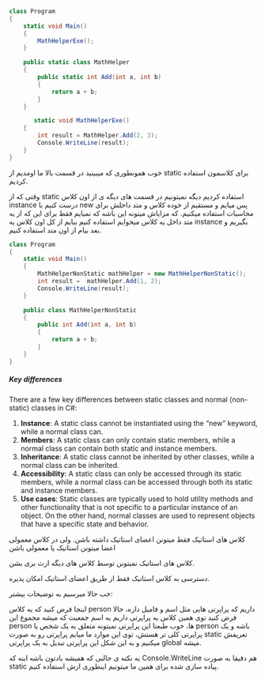 ```csharp
class Program
{
    static void Main()
    {
        MathHelperExe();
    }

    public static class MathHelper
    {
        public static int Add(int a, int b)
        {
            return a + b;
        }
    }

       static void MathHelperExe()
    {
        int result = MathHelper.Add(2, 3);
        Console.WriteLine(result);
    }
}
```

خوب همونطوری که میبینید در قسمت بالا ما اومدیم از static برای کلاسمون استفاده کردیم.

وقتی که از static استفاده کردیم دیگه نمیتونیم در قسمت های دیگه ی از اون کلاس instance درست کنیم با new پس میایم و مستقیم از خوده کلاس و متد داخلش برای محاسبات استفاده میکنیم. که مزایاش میتونه این باشه که نمیایم فقط برای این که از یه متد داخل یه کلاس میخوایم استفاده کنیم بیایم از کل اون کلاس یه instance بگیریم و بعد بیام از اون متد استفاده کنیم.


```csharp
class Program
{
    static void Main()
    {
        MathHelperNonStatic mathHelper = new MathHelperNonStatic();
        int result =  mathHelper.Add(1, 2);
        Console.WriteLine(result);
    }

    public class MathHelperNonStatic
    {
        public int Add(int a, int b)
        {
            return a + b;
        }
    }
}
```

##### Key differences

There are a few key differences between static classes and normal (non-static) classes in C#:

1. **Instance**: A static class cannot be instantiated using the “new” keyword, while a normal class can.
2. **Members**: A static class can only contain static members, while a normal class can contain both static and instance members.
3. **Inheritance**: A static class cannot be inherited by other classes, while a normal class can be inherited.
4. **Accessibility**: A static class can only be accessed through its static members, while a normal class can be accessed through both its static and instance members.
5. **Use cases**: Static classes are typically used to hold utility methods and other functionality that is not specific to a particular instance of an object. On the other hand, normal classes are used to represent objects that have a specific state and behavior.


کلاس های استاتیک فقط میتونن اعضای استاتیک داشته باشن. ولی در کلاس معمولی اعضا میتونن استاتیک یا معمولی باشن

کلاس های استاتیک نمیتونن توسط کلاس های دیگه ارث بری بشن.

دسترسی به کلاس استاتیک فقط از طریق اعضای استاتیک امکان پذیره.

خب حالا میرسیم به توضیحات بیشتر:

اینجا فرض کنید که یه کلاس person داریم که پراپرتی هایی مثل اسم و فامیل داره، حالا فرض کنید توی همین کلاس یه پراپرتی داریم به اسم جمعیت که میشه مجموع این person ها، خوب طبعتا این پراپرتی نمیتونه متعلق به یک شخص یا person باشه و یک پراپرتی کلی تر هستش، توی این موارد ما میایم پراپرتی رو به صورت static تعریفش میکنیم و به این شکل این پراپرتی تبدیل به یک پراپرتی global میشه.

یه نکته ی جالبی که همیشه یادتون باشه اینه که Console.WriteLine هم دقیقا به صورت static پیاده سازی شده برای همین ما میتونیم اینطوری ازش استفاده کنیم.


